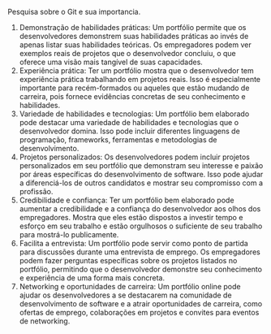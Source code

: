 Pesquisa sobre o Git e sua importancia.

1. Demonstração de habilidades práticas: Um portfólio permite que os desenvolvedores demonstrem suas habilidades práticas ao invés de apenas listar suas habilidades teóricas. Os empregadores podem ver exemplos reais de projetos que o desenvolvedor concluiu, o que oferece uma visão mais tangível de suas capacidades.
2. Experiência prática: Ter um portfólio mostra que o desenvolvedor tem experiência prática trabalhando em projetos reais. Isso é especialmente importante para recém-formados ou aqueles que estão mudando de carreira, pois fornece evidências concretas de seu conhecimento e habilidades.
3. Variedade de habilidades e tecnologias: Um portfólio bem elaborado pode destacar uma variedade de habilidades e tecnologias que o desenvolvedor domina. Isso pode incluir diferentes linguagens de programação, frameworks, ferramentas e metodologias de desenvolvimento.
4. Projetos personalizados: Os desenvolvedores podem incluir projetos personalizados em seu portfólio que demonstram seu interesse e paixão por áreas específicas do desenvolvimento de software. Isso pode ajudar a diferenciá-los de outros candidatos e mostrar seu compromisso com a profissão.
5. Credibilidade e confiança: Ter um portfólio bem elaborado pode aumentar a credibilidade e a confiança do desenvolvedor aos olhos dos empregadores. Mostra que eles estão dispostos a investir tempo e esforço em seu trabalho e estão orgulhosos o suficiente de seu trabalho para mostrá-lo publicamente.
6. Facilita a entrevista: Um portfólio pode servir como ponto de partida para discussões durante uma entrevista de emprego. Os empregadores podem fazer perguntas específicas sobre os projetos listados no portfólio, permitindo que o desenvolvedor demonstre seu conhecimento e experiência de uma forma mais concreta.
7. Networking e oportunidades de carreira: Um portfólio online pode ajudar os desenvolvedores a se destacarem na comunidade de desenvolvimento de software e a atrair oportunidades de carreira, como ofertas de emprego, colaborações em projetos e convites para eventos de networking.
